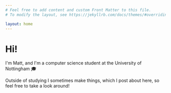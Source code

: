 ```yaml
---
# Feel free to add content and custom Front Matter to this file.
# To modify the layout, see https://jekyllrb.com/docs/themes/#overriding-theme-defaults

layout: home
---
```


# Hi!

I'm Matt, and I'm a computer science student at the University of Nottingham 🎓

Outside of studying I sometimes make things, which I post about here, so feel free to take a look around!
